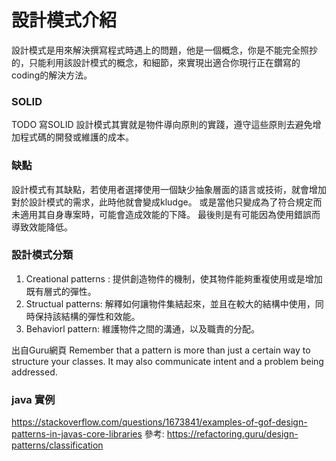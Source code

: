 # 設計模式介紹
設計模式是用來解決撰寫程式時遇上的問題，他是一個概念，你是不能完全照抄的，只能利用該設計模式的概念，和細節，來實現出適合你現行正在鑽寫的coding的解決方法。

### SOLID
TODO 寫SOLID
設計模式其實就是物件導向原則的實踐，遵守這些原則去避免增加程式碼的開發或維護的成本。

### 缺點
設計模式有其缺點，若使用者選擇使用一個缺少抽象層面的語言或技術，就會增加對於設計模式的需求，此時他就會變成kludge。
或是當他只變成為了符合規定而未適用其自身專案時，可能會造成效能的下降。
最後則是有可能因為使用錯誤而導致效能降低。

### 設計模式分類
1. Creational patterns : 提供創造物件的機制，使其物件能夠重複使用或是增加既有層式的彈性。
2. Structual patterns: 解釋如何讓物件集結起來，並且在較大的結構中使用，同時保持該結構的彈性和效能。
3. Behaviorl pattern: 維護物件之間的溝通，以及職責的分配。

出自Guru網頁
Remember that a pattern is more than just a certain way to structure your classes. It may also communicate intent and a problem being addressed.

### java 實例
https://stackoverflow.com/questions/1673841/examples-of-gof-design-patterns-in-javas-core-libraries
參考:
https://refactoring.guru/design-patterns/classification

